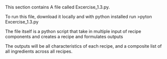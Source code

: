 This section contains A file called Excercise_1.3.py.

To run this file, download it locally and with python installed run >pyton Excercise_1.3.py

The file itself is a python script that take in multiple input of recipe components and creates a recipe and formulates outputs

The outputs will be all characteristics of each recipe, and a composite list of all ingredients across all recipes.
